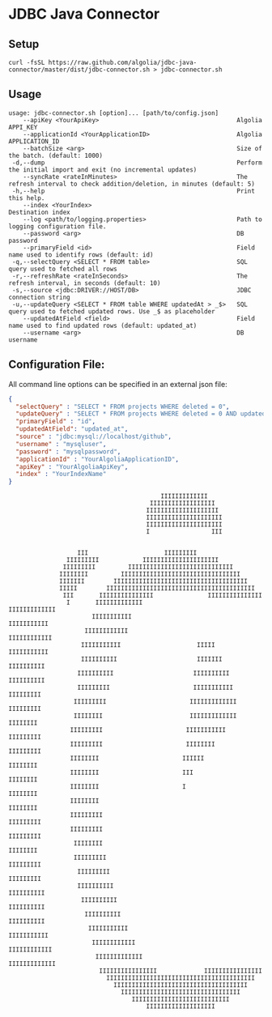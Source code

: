 JDBC Java Connector
===================

Setup
-----
```shell
curl -fsSL https://raw.github.com/algolia/jdbc-java-connector/master/dist/jdbc-connector.sh > jdbc-connector.sh
```

Usage
-----
```shell
usage: jdbc-connector.sh [option]... [path/to/config.json]
    --apiKey <YourApiKey>                                      Algolia APPI_KEY
    --applicationId <YourApplicationID>                        Algolia APPLICATION_ID
    --batchSize <arg>                                          Size of the batch. (default: 1000)
 -d,--dump                                                     Perform the initial import and exit (no incremental updates)
    --syncRate <rateInMinutes>                                 The refresh interval to check addition/deletion, in minutes (default: 5)
 -h,--help                                                     Print this help.
    --index <YourIndex>                                        Destination index
    --log <path/to/logging.properties>                         Path to logging configuration file.
    --password <arg>                                           DB password
    --primaryField <id>                                        Field name used to identify rows (default: id)
 -q,--selectQuery <SELECT * FROM table>                        SQL query used to fetched all rows
 -r,--refreshRate <rateInSeconds>                              The refresh interval, in seconds (default: 10)
 -s,--source <jdbc:DRIVER://HOST/DB>                           JDBC connection string
 -u,--updateQuery <SELECT * FROM table WHERE updatedAt > _$>   SQL query used to fetched updated rows. Use _$ as placeholder
    --updatedAtField <field>                                   Field name used to find updated rows (default: updated_at)
    --username <arg>                                           DB username
```

Configuration File:
-------------------

All command line options can be specified in an external json file:

```json
{
  "selectQuery" : "SELECT * FROM projects WHERE deleted = 0",
  "updateQuery" : "SELECT * FROM projects WHERE deleted = 0 AND updated_at > _$",
  "primaryField" : "id",
  "updatedAtField": "updated_at",
  "source" : "jdbc:mysql://localhost/github",
  "username" : "mysqluser",
  "password" : "mysqlpassword",
  "applicationId" : "YourAlgoliaApplicationID",
  "apiKey" : "YourAlgoliaApiKey",
  "index" : "YourIndexName"
}

```


                                                                                
			                                  IIIIIIIIIIIII                                 
			                               IIIIIIIIIIIIIIIIII                               
			                              IIIIIIIIIIIIIIIIIIII                              
			                              IIIIIIIIIIIIIIIIIIIII                             
			                              IIIIIIIIIIIIIIIIIIIII                             
			                              I                 III                             
			                                                                                
			                                                                                
			           III                     IIIIIIIII                                    
			        IIIIIIIII            IIIIIIIIIIIIIIIIIIIII                              
			       IIIIIIIII         IIIIIIIIIIIIIIIIIIIIIIIIIIIII                          
			      IIIIIIII         IIIIIIIIIIIIIIIIIIIIIIIIIIIIIIIII                        
			      IIIIIII        IIIIIIIIIIIIIIIIIIIIIIIIIIIIIIIIIIIII                      
			      IIIII        IIIIIIIIIIIIIIIIIIIIIIIIIIIIIIIIIIIIIIIII                    
			       III       IIIIIIIIIIIIIII               IIIIIIIIIIIIIII                  
			        I       IIIIIIIIIIIII                     IIIIIIIIIIIII                 
			               IIIIIIIIIII                           IIIIIIIIIII                
			             IIIIIIIIIIII                             IIIIIIIIIIII              
			            IIIIIIIIIII                     IIIII       IIIIIIIIIII             
			            IIIIIIIIII                      IIIIIII      IIIIIIIIII             
			           IIIIIIIIII                      IIIIIIIIII     IIIIIIIIII            
			           IIIIIIIII                       IIIIIIIIIII     IIIIIIIII            
			          IIIIIIIII                       IIIIIIIIIIIII     IIIIIIIII           
			          IIIIIIII                        IIIIIIIIIIIII      IIIIIIII           
			         IIIIIIIII                       IIIIIIIIIII         IIIIIIIII          
			         IIIIIIIII                       IIIIIIII            IIIIIIIII          
			         IIIIIIII                       IIIIII                IIIIIIII          
			         IIIIIIII                       III                   IIIIIIII          
			         IIIIIIII                       I                     IIIIIIII          
			         IIIIIIII                                             IIIIIIII          
			         IIIIIIIII                                           IIIIIIIII          
			         IIIIIIIII                                           IIIIIIIII          
			          IIIIIIII                                           IIIIIIII           
			          IIIIIIIII                                         IIIIIIIII           
			           IIIIIIIII                                       IIIIIIIII            
			           IIIIIIIIII                                     IIIIIIIIII            
			            IIIIIIIIII                                   IIIIIIIIII             
			             IIIIIIIIII                                 IIIIIIIIII              
			              IIIIIIIIIII                             IIIIIIIIIII               
			               IIIIIIIIIIII                         IIIIIIIIIIII                
			                IIIIIIIIIIIII                     IIIIIIIIIIIII                 
			                 IIIIIIIIIIIIIIII             IIIIIIIIIIIIIIII                  
			                   IIIIIIIIIIIIIIIIIIIIIIIIIIIIIIIIIIIIIIIII                    
			                     IIIIIIIIIIIIIIIIIIIIIIIIIIIIIIIIIIIII                      
			                       IIIIIIIIIIIIIIIIIIIIIIIIIIIIIIIII                        
			                          IIIIIIIIIIIIIIIIIIIIIIIIIII                           
			                              IIIIIIIIIIIIIIIIIII

